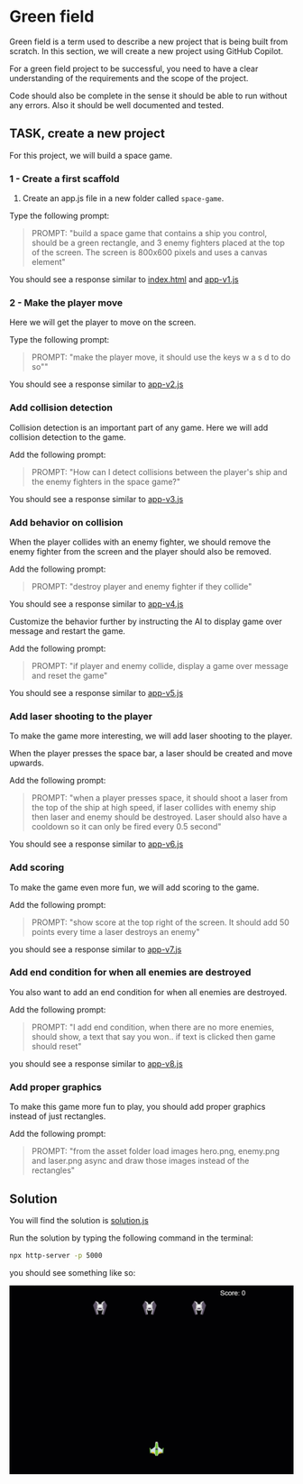 # Green field

Green field is a term used to describe a new project that is being built from scratch. In this section, we will create a new project using GitHub Copilot.

For a green field project to be successful, you need to have a clear understanding of the requirements and the scope of the project. 

Code should also be complete in the sense it should be able to run without any errors. Also it should be well documented and tested.

## TASK, create a new project

For this project, we will build a space game. 

### 1 - Create a first scaffold

1. Create an app.js file in a new folder called `space-game`.

Type the following prompt:

> PROMPT: "build a space game that contains a ship you control, should be a green rectangle, and 3 enemy fighters placed at the top of the screen. The screen is 800x600 pixels and uses a canvas element"

You should see a response similar to [index.html](./javascript/index.html) and [app-v1.js](./javascript/app-v1.js)

### 2 - Make the player move

Here we will get the player to move on the screen.

Type the following prompt:

> PROMPT: "make the player move, it should use the keys w a s d to do so""

You should see a response similar to [app-v2.js](./javascript/app-v2.js)

### Add collision detection

Collision detection is an important part of any game. Here we will add collision detection to the game.

Add the following prompt:

> PROMPT: "How can I detect collisions between the player's ship and the enemy fighters in the space game?"

You should see a response similar to [app-v3.js](./javascript/app-v3.js)

### Add behavior on collision

When the player collides with an enemy fighter, we should remove the enemy fighter from the screen and the player should also be removed.

Add the following prompt:

> PROMPT: "destroy player and enemy fighter if they collide"

You should see a response similar to [app-v4.js](./javascript/app-v4.js)

Customize the behavior further by instructing the AI to display game over message and restart the game.

Add the following prompt:

> PROMPT: "if player and enemy collide, display a game over message and reset the game"

You should see a response similar to [app-v5.js](./javascript/app-v5.js)

### Add laser shooting to the player

To make the game more interesting, we will add laser shooting to the player.

When the player presses the space bar, a laser should be created and move upwards.

Add the following prompt:

> PROMPT: "when a player presses space, it should shoot a laser from the top of the ship at high speed, if laser collides with enemy ship then laser and enemy should be destroyed. Laser should also have a cooldown so it can only be fired every 0.5 second"

You should see a response similar to [app-v6.js](./javascript/app-v6.js)

### Add scoring

To make the game even more fun, we will add scoring to the game.

Add the following prompt:

> PROMPT: "show score at the top right of the screen. It should add 50 points every time a laser destroys an enemy"

you should see a response similar to [app-v7.js](./javascript/app-v7.js)

### Add end condition for when all enemies are destroyed

You also want to add an end condition for when all enemies are destroyed.

Add the following prompt:

> PROMPT: "I add end condition, when there are no more enemies, should show, a text that say you won.. if text is clicked then game should reset"

you should see a response similar to [app-v8.js](./javascript/app-v8.js)

### Add proper graphics

To make this game more fun to play, you should add proper graphics instead of just rectangles.

Add the following prompt:

> PROMPT: "from the asset folder load images hero.png, enemy.png and laser.png async and draw those images instead of the rectangles"

## Solution

You will find the solution is [solution.js](./javascript/solution.js)

Run the solution by typing the following command in the terminal:

```bash
npx http-server -p 5000
```

you should see something like so:

![Solution demo](./copilot-workshop-greenfield-gif.gif)
